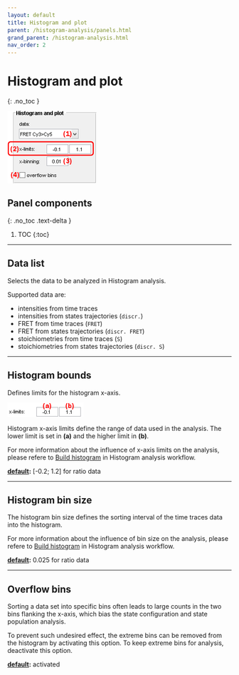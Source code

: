 ```yaml
---
layout: default
title: Histogram and plot
parent: /histogram-analysis/panels.html
grand_parent: /histogram-analysis.html
nav_order: 2
---
```


# Histogram and plot
{: .no_toc }

<a href="../../assets/images/gui/HA-panel-plot.png"><img src="../../assets/images/gui/HA-panel-plot.png" style="max-width: 200px;"/></a>

## Panel components
{: .no_toc .text-delta }

1. TOC
{:toc}


---

## Data list

Selects the data to be analyzed in Histogram analysis.

Supported data are:
* intensities from time traces
* intensities from states trajectories (`discr.`)
* FRET from time traces (`FRET`)
* FRET from states trajectories (`discr. FRET`)
* stoichiometries from time traces (`S`)
* stoichiometries from states trajectories (`discr. S`)


---

## Histogram bounds

Defines limits for the histogram x-axis.

<img src="../../assets/images/gui/HA-panel-plot-bounds.png" style="max-width: 171px;"/>

Histogram x-axis limits define the range of data used in the analysis. 
The lower limit is set in **(a)** and the higher limit in **(b)**.

For more information about the influence of x-axis limits on the analysis, please refere to 
[Build histogram](../workflow.html#build-histogram) in Histogram analysis workflow.

**<u>default</u>:** [-0.2; 1.2] for ratio data


---

## Histogram bin size

The histogram bin size defines the sorting interval of the time traces data into the histogram.

For more information about the influence of bin size on the analysis, please refere to 
[Build histogram](../workflow.html#build-histogram) in Histogram analysis workflow.

**<u>default</u>:** 0.025 for ratio data


---

## Overflow bins

Sorting a data set into specific bins often leads to large counts in the two bins flanking the x-axis, which bias the state configuration and state population analysis. 

To prevent such undesired effect, the extreme bins can be removed from the histogram by activating this option. 
To keep extreme bins for analysis, deactivate this option.

**<u>default</u>:** activated
